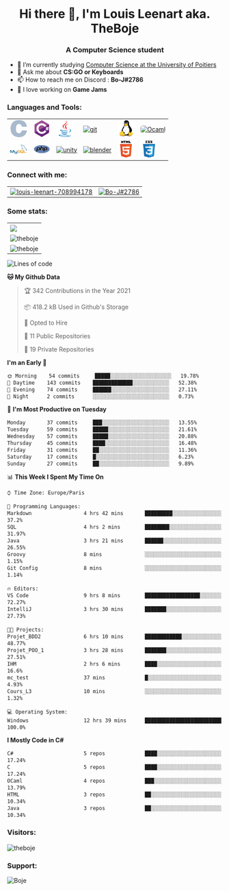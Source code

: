 <h1 align="center">Hi there 👋, I'm Louis Leenart aka. TheBoje</h1>
<h3 align="center">A Computer Science student</h3>

- 🔭 I’m currently studying [Computer Science at the University of Poitiers](http://formations.univ-poitiers.fr/fr/index/autre-diplome-niveau-master-AM/autre-diplome-niveau-master-AM/cmi-informatique-JD2XQGVY.html)
- 💬 Ask me about **CS:GO or Keyboards** <!-- TODO Ajouter un svg d'ergodox -->
- 📫 How to reach me on Discord : **Bo-J#2786**
- 🎯 I love working on **Game Jams**

<h3 align="left">Languages and Tools:</h3>
<p align="center"> 
  <table align="center">
    <tr>
      <td><a href="https://www.cprogramming.com/" target="_blank"> <img src="https://raw.githubusercontent.com/devicons/devicon/master/icons/c/c-original.svg" alt="c" width="40" height="40"/> </a> 
      <td><a href="https://www.w3schools.com/cs/" target="_blank"> <img src="https://raw.githubusercontent.com/devicons/devicon/master/icons/csharp/csharp-original.svg" alt="csharp" width="40" height="40"/> </a> 
      <td><a href="https://www.java.com" target="_blank"> <img src="https://raw.githubusercontent.com/devicons/devicon/master/icons/java/java-original.svg" alt="java" width="40" height="40"/> </a> 
      <td><a href="https://git-scm.com/" target="_blank"> <img src="https://www.vectorlogo.zone/logos/git-scm/git-scm-icon.svg" alt="git" width="40" height="40"/> </a>
      <td><a href="https://www.linux.org/" target="_blank"> <img src="https://raw.githubusercontent.com/devicons/devicon/master/icons/linux/linux-original.svg" alt="linux" width="40" height="40"/> </a> 
      <td><a href="" target="_blank"> <img src="https://ocaml.org/img/OCaml_Sticker.svg" alt="Ocaml" width="40" height="40" style="border-radius: 5px;"/> </a>
    <tr>
      <td><a href="https://www.mysql.com/" target="_blank"> <img src="https://raw.githubusercontent.com/devicons/devicon/master/icons/mysql/mysql-original-wordmark.svg" alt="mysql" width="40" height="40"/> </a>
      <td><a href="https://www.php.net" target="_blank"> <img src="https://raw.githubusercontent.com/devicons/devicon/master/icons/php/php-original.svg" alt="php" width="40" height="40"/> </a>
      <td><a href="https://unity.com/" target="_blank"> <img src="https://www.vectorlogo.zone/logos/unity3d/unity3d-icon.svg" alt="unity" width="40" height="40"/> </a>
      <td><a href="https://www.blender.org/" target="_blank"> <img src="https://download.blender.org/branding/community/blender_community_badge_white.svg" alt="blender" width="40" height="40"/> </a> 
      <td><a href="https://www.w3.org/html/" target="_blank"> <img src="https://raw.githubusercontent.com/devicons/devicon/master/icons/html5/html5-original-wordmark.svg" alt="html5" width="40" height="40"/> </a>
      <td><a href="https://www.w3schools.com/css/" target="_blank"> <img src="https://raw.githubusercontent.com/devicons/devicon/master/icons/css3/css3-original-wordmark.svg" alt="css3" width="40" height="40"/> </a>  
  </table>
  
</p>

<h3 align="left">Connect with me:</h3>
<p align="left">
  <table align="center">
    <tr>
      <td><a href="https://linkedin.com/in/louis-leenart-708994178" target="blank"><img align="center" src="https://cdn.jsdelivr.net/npm/simple-icons@3.0.1/icons/linkedin.svg" alt="louis-leenart-708994178" height="40" width="40"/></a>
      <td><a href="https://discord.gg/Bo-J#2786" target="blank"><img align="center" src="https://cdn.jsdelivr.net/npm/simple-icons@3.0.1/icons/discord.svg" alt="Bo-J#2786" height="40" width="40"/></a> 
  </table>
</p>

<h3 align="left">Some stats:</h3>
<p align="center">
  <table align="center">
    <tr><td><img align="center" src="https://github-readme-stats.vercel.app/api?username=TheBoje&show_icons=true&theme=dark&count_private=true" />
    <tr><td><img align="center" src="https://github-readme-streak-stats.herokuapp.com/?user=theboje&theme=dark&count_private=true&" alt="theboje" />
    <tr><td><img align="center" src="https://github-readme-stats.vercel.app/api/wakatime?username=Bo_J&theme=dark" alt="theboje" />
  </table>
</p>

<!--START_SECTION:waka-->
![Lines of code](https://img.shields.io/badge/From%20Hello%20World%20I%27ve%20Written-606489%20lines%20of%20code-blue)

**🐱 My Github Data** 

> 🏆 342 Contributions in the Year 2021
 > 
> 📦 418.2 kB Used in Github's Storage 
 > 
> 💼 Opted to Hire
 > 
> 📜 11 Public Repositories 
 > 
> 🔑 19 Private Repositories  
 > 
**I'm an Early 🐤** 

```text
🌞 Morning    54 commits     █████░░░░░░░░░░░░░░░░░░░░   19.78% 
🌆 Daytime    143 commits    █████████████░░░░░░░░░░░░   52.38% 
🌃 Evening    74 commits     ██████░░░░░░░░░░░░░░░░░░░   27.11% 
🌙 Night      2 commits      ░░░░░░░░░░░░░░░░░░░░░░░░░   0.73%

```
📅 **I'm Most Productive on Tuesday** 

```text
Monday       37 commits     ███░░░░░░░░░░░░░░░░░░░░░░   13.55% 
Tuesday      59 commits     █████░░░░░░░░░░░░░░░░░░░░   21.61% 
Wednesday    57 commits     █████░░░░░░░░░░░░░░░░░░░░   20.88% 
Thursday     45 commits     ████░░░░░░░░░░░░░░░░░░░░░   16.48% 
Friday       31 commits     ██░░░░░░░░░░░░░░░░░░░░░░░   11.36% 
Saturday     17 commits     █░░░░░░░░░░░░░░░░░░░░░░░░   6.23% 
Sunday       27 commits     ██░░░░░░░░░░░░░░░░░░░░░░░   9.89%

```


📊 **This Week I Spent My Time On** 

```text
⌚︎ Time Zone: Europe/Paris

💬 Programming Languages: 
Markdown                 4 hrs 42 mins       █████████░░░░░░░░░░░░░░░░   37.2% 
SQL                      4 hrs 2 mins        ████████░░░░░░░░░░░░░░░░░   31.97% 
Java                     3 hrs 21 mins       ██████░░░░░░░░░░░░░░░░░░░   26.55% 
Groovy                   8 mins              ░░░░░░░░░░░░░░░░░░░░░░░░░   1.15% 
Git Config               8 mins              ░░░░░░░░░░░░░░░░░░░░░░░░░   1.14%

🔥 Editors: 
VS Code                  9 hrs 8 mins        ██████████████████░░░░░░░   72.27% 
IntelliJ                 3 hrs 30 mins       ███████░░░░░░░░░░░░░░░░░░   27.73%

🐱‍💻 Projects: 
Projet_BDD2              6 hrs 10 mins       ████████████░░░░░░░░░░░░░   48.77% 
Projet_POO_1             3 hrs 28 mins       ███████░░░░░░░░░░░░░░░░░░   27.51% 
IHM                      2 hrs 6 mins        ████░░░░░░░░░░░░░░░░░░░░░   16.6% 
mc_test                  37 mins             █░░░░░░░░░░░░░░░░░░░░░░░░   4.93% 
Cours_L3                 10 mins             ░░░░░░░░░░░░░░░░░░░░░░░░░   1.32%

💻 Operating System: 
Windows                  12 hrs 39 mins      █████████████████████████   100.0%

```

**I Mostly Code in C#** 

```text
C#                       5 repos             ████░░░░░░░░░░░░░░░░░░░░░   17.24% 
C                        5 repos             ████░░░░░░░░░░░░░░░░░░░░░   17.24% 
OCaml                    4 repos             ███░░░░░░░░░░░░░░░░░░░░░░   13.79% 
HTML                     3 repos             ██░░░░░░░░░░░░░░░░░░░░░░░   10.34% 
Java                     3 repos             ██░░░░░░░░░░░░░░░░░░░░░░░   10.34%

```



<!--END_SECTION:waka-->

<h3 align="left">Visitors:</h3>
<p><img align="center" src="https://visitor-badge.glitch.me/badge?page_id=TheBoje" alt="theboje" /></p>

<h3 align="left">Support:</h3>
<p><a href="https://www.buymeacoffee.com/Boje"> <img align="left" src="https://cdn.buymeacoffee.com/buttons/v2/default-yellow.png" height="50" width="210" alt="Boje" /></a></p>